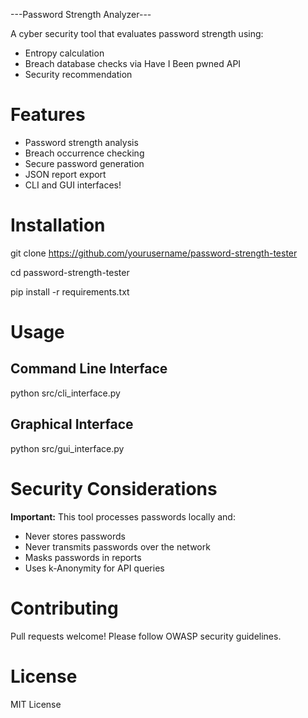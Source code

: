 ---Password Strength Analyzer---

A cyber security tool that evaluates password strength using:
- Entropy calculation
- Breach database checks via Have I Been pwned API
- Security recommendation
# Features
- Password strength analysis
- Breach occurrence checking
- Secure password generation
- JSON report export
- CLI and GUI interfaces!
# Installation
git clone https://github.com/yourusername/password-strength-tester

cd password-strength-tester

pip install -r requirements.txt
# Usage
## Command Line Interface
python src/cli_interface.py
## Graphical Interface
python src/gui_interface.py

# Security Considerations
**Important:** This tool processes passwords locally and:
- Never stores passwords
- Never transmits passwords over the network
- Masks passwords in reports
- Uses k-Anonymity for API queries
# Contributing
Pull requests welcome! Please follow OWASP security guidelines.
# License
MIT License
